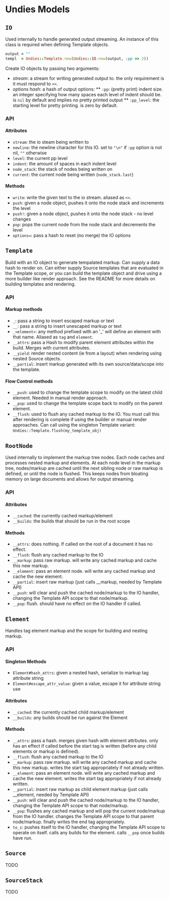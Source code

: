 # Undies Models

## `IO`

Used internally to handle generated output streaming.  An instance of this class is required when defining Template objects.

```ruby
output = ""
templ  = Undies::Template.new(Undies::IO.new(output, :pp => 2))
```

Create IO objects by passing two arguments:

* *stream*: a stream for writing generated output to.  the only requirement is it must respond to `<<`.
* *options hash*: a hash of output options:
** `:pp`: (pretty print) indent size.  an integer specifying how many spaces each level of indent should be.  is `nil` by default and implies no pretty printed output
** `:pp_level`: the starting level for pretty printing.  is zero by default.

### API

#### Attributes

* `stream`: the io steam being written to
* `newline`: the newline character for this IO.  set to `"\n"` if `:pp` option is not nil, `""` otherwise
* `level`: the current pp level
* `indent`: the amount of spaces in each indent level
* `node_stack`: the stack of nodes being written on
* `current`: the current node being written (`node_stack.last`)

#### Methods

* `write`: write the given text to the io stream.  aliased as `<<`.
* `push`: given a node object, pushes it onto the node stack and increments the level
* `push!`: given a node object, pushes it onto the node stack - no level changes
* `pop`: pops the current node from the node stack and decrements the level
* `options=`: pass a hash to reset (no merge) the IO options


## `Template`

Build with an IO object to generate tempalated markup.  Can supply a data hash to render on.  Can either supply Source templates that are evaluated in the Template scope, or you can build the template object and drive using a more builder like render approach.  See the README for more details on building templates and rendering.

### API

#### Markup methods

* `_`:  pass a string to insert escaped markup or text
* `__`: pass a string to insert unescaped markup or text
* `_<element>`: any method prefixed with an '_' will define an element with that name.  Aliased as `tag` and `element`.
* `__attrs`: pass a Hash to modify parent element attributes within the build.  Merges with current attributes.
* `__yield`: render nested content (ie from a layout) when rendering using nested Source objects.
* `__partial`: insert markup generated with its own source/data/scope into the template.

#### Flow Control methods

* `__push`: used to change the template scope to modify on the latest child element.  Needed in manual render approach.
* `__pop`:  used to change the template scope back to modify on the parent element.
* `__flush`: used to flush any cached markup to the IO.  You must call this after rendering is complete if using the builder or manual render approaches.  Can call using the singleton Template variant: `Undies::Template.flush(my_template_obj)`


## `RootNode`

Used internally to implement the markup tree nodes.  Each node caches and processes nested markup and elements.  At each node level in the markup tree, nodes/markup are cached until the next sibling node or raw markup is defined, or until the node is flushed.  This keeps nodes from bloating memory on large documents and allows for output streaming.

### API

#### Attributes

* `__cached`: the currently cached markup/element
* `__builds`: the builds that should be run in the root scope

#### Methods

* `__attrs`: does nothing.  If called on the root of a document it has no effect.
* `__flush`: flush any cached markup to the IO
* `__markup`: pass raw markup.  will write any cached markup and cache this new markup.
* `__element`: pass an element node.  will write any cached markup and cache the new element.
* `__partial`: insert raw markup (just calls __markup, needed by Template API)
* `__push`: will clear and push the cached node/markup to the IO handler, changing the Template API scope to that node/markup.
* `__pop`: flush.  should have no effect on the IO handler if called.


## `Element`

Handles tag element markup and the scope for building and nesting markup.

### API

#### Singleton Methods

* `Element#hash_attrs`: given a nested hash, serialize to markup tag attribute string
* `Element#escape_attr_value`: given a value, escape it for attribute string use

#### Attributes

* `__cached`: the currently cached child markup/element
* `__builds`: any builds should be run against the Element

#### Methods

* `__attrs`: pass a hash.  merges given hash with element attrbutes.  only has an effect if called before the start tag is written (before any child elements or markup is defined).
* `__flush`: flush any cached markup to the IO
* `__markup`: pass raw markup.  will write any cached markup and cache this new markup.  writes the start tag appropriately if not already written.
* `__element`: pass an element node.  will write any cached markup and cache the new element.  writes the start tag appropriately if not already written.
* `__partial`: insert raw markup as child element markup (just calls __element, needed by Template API)
* `__push`: will clear and push the cached node/markup to the IO handler, changing the Template API scope to that node/markup.
* `__pop`: flushes any cached markup and will pop the current node/markup from the IO handler.  changes the Template API scope to that parent node/markup.  finally writes the end tag appropriately.
* `to_s`: pushes itself to the IO handler, changing the Template API scope to operate on itself.  calls any builds for the element.  calls `__pop` once builds have run.

## `Source`

TODO

## `SourceStack`

TODO
